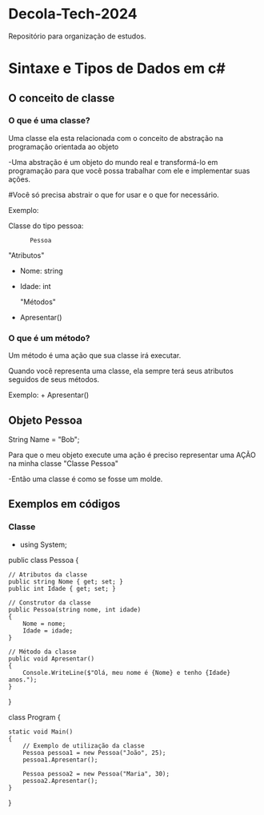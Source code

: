 # Decola-Tech-2024
Repositório para organização de estudos.




# Sintaxe e Tipos de Dados em c#

## O conceito de classe

### O que é uma classe?

Uma classe ela esta relacionada com o conceito de abstração na programação orientada ao objeto

-Uma abstração é um objeto do mundo real e transformá-lo em programação para que você possa trabalhar com ele e implementar suas ações.

#Você só precisa abstrair o que for usar e o que for necessário.


Exemplo:

Classe do tipo pessoa:

          Pessoa                             

   "Atributos"
+ Nome: string
+ Idade: int

   "Métodos"
+ Apresentar() 



### O que é um método?

Um método é uma ação que sua classe irá executar.

Quando você representa uma classe, ela sempre terá seus atributos seguidos de seus métodos.


Exemplo: + Apresentar()

## Objeto Pessoa

String Name = "Bob";



Para que o meu objeto execute uma ação é preciso representar uma AÇÃO na minha classe "Classe Pessoa"


-Então uma classe é como se fosse um molde.


## Exemplos em códigos

### Classe

- using System;

public class Pessoa
{
   
    // Atributos da classe
    public string Nome { get; set; }
    public int Idade { get; set; }

    // Construtor da classe
    public Pessoa(string nome, int idade)
    {
        Nome = nome;
        Idade = idade;
    }

    // Método da classe
    public void Apresentar()
    {
        Console.WriteLine($"Olá, meu nome é {Nome} e tenho {Idade} anos.");
    }
}

class Program
{
    
    static void Main()
    {
        // Exemplo de utilização da classe
        Pessoa pessoa1 = new Pessoa("João", 25);
        pessoa1.Apresentar();

        Pessoa pessoa2 = new Pessoa("Maria", 30);
        pessoa2.Apresentar();
    }
}
